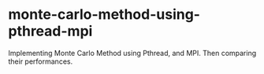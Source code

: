 # monte-carlo-method-using-pthread-mpi
 Implementing Monte Carlo Method using Pthread, and MPI. Then comparing their performances.
